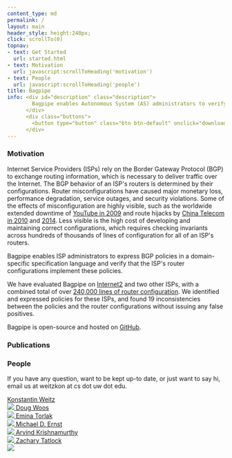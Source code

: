 ```yaml
---
content_type: md
permalink: /
layout: main
header_style: height:240px;
click: scrollTo(0)
topnav:
- text: Get Started
  url: started.html
- text: Motivation
  url: javascript:scrollToHeading('motivation')
- text: People
  url: javascript:scrollToHeading('people')
title: Bagpipe
info: <div id="description" class="description">
        Bagpipe enables Autonomous System (AS) administrators to verify policies for their BGP router configurations.
      </div>
      <div class="buttons">
        <button type="button" class="btn btn-default" onclick="download('started.html')">Get Started with Bagpipe</button>
      </div>
---
```


### Motivation

Internet Service Providers (ISPs) rely on the Border Gateway Protocol (BGP) to exchange routing information, which is necessary to deliver traffic over the Internet. The BGP behavior of an ISP's routers is determined by their configurations. Router misconfigurations have caused major monetary loss, performance degradation, service outages, and security violations. Some of the effects of misconfiguration are highly visible, such as the worldwide extended downtime of [YouTube in 2009][BGP-YT] and route hijacks by [China Telecom in 2010][BGP-CT10] and [2014][BGP-CT14]. Less visible is the high cost of developing and maintaining correct configurations, which requires checking invariants across hundreds of thousands of lines of configuration for all of an ISP's routers. 

Bagpipe enables ISP administrators to express BGP policies in a domain-specific specification language and verify that the ISP's router configurations implement these policies.

We have evaluated Bagpipe on [Internet2][I2] and two other ISPs, with a combined total of over [240,000 lines of router configuration][RC]. We identified and expressed policies for these ISPs, and found 19 inconsistencies between the policies and the router configurations without issuing any false positives.

Bagpipe is open-source and hosted on [GitHub][GH].

### Publications



### People

If you have any question, want to be kept up-to date, or just want to say hi, email us at weitzkon at cs dot uw dot edu.

<a class="person" href="http://konne.me">
  <span class="name">Konstantin Weitz</span><br/>
  <img class="profile" src="http://www.konne.me/assets/profile.png"/>
</a>

<a class="person" href="http://www.dougwoos.com/">
  <span class="name">Doug Woos</span><br/>
  <img class="profile" src="http://www.dougwoos.com/assets/me.jpeg"/>
</a>

<a class="person" href="http://homes.cs.washington.edu/~emina/">
  <span class="name">Emina Torlak</span><br/>
  <img class="profile" src="http://homes.cs.washington.edu/~emina/images/emina.jpg"/>
</a>

<a class="person" href="https://homes.cs.washington.edu/~mernst/">
  <span class="name">Michael D. Ernst</span><br/>
  <img class="profile" src="http://www.cs.washington.edu/sites/default/files/mernst.jpg"/>
</a>

<a class="person" href="http://www.cs.washington.edu/people/faculty/arvind">
  <span class="name">Arvind Krishnamurthy</span><br/>
  <img class="profile" src="/bagpipe/assets/arvind.jpg"/>
</a>

<a class="person" href="https://homes.cs.washington.edu/~ztatlock/">
  <span class="name">Zachary Tatlock</span><br/>
  <img class="profile" src="/bagpipe/assets/ztatlock.png"/>
</a>

[GH]: https://github.com/konne88/bagpipe
[SN]: https://www.selfnet.de/en
[I2]: http://www.internet2.edu/
[RC]: http://vn.grnoc.iu.edu/Internet2/configs/configs.html
[BGP-YT]: http://research.dyn.com/2008/02/pakistan-hijacks-youtube-1/ 
[BGP-CT10]: http://research.dyn.com/2010/11/chinas-18-minute-mystery/
[BGP-CT14]: http://research.dyn.com/2014/11/chinese-routing-errors-redirect-russian-traffic/

